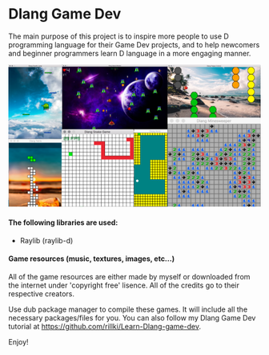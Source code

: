 # Dlang Game Dev

The main purpose of this project is to inspire more people to use D programming language for their Game Dev projects, and to help newcomers and beginner programmers learn D language in a more engaging manner.

<center><img src="img/img.png"></center>

#### The following libraries are used:
- Raylib (raylib-d)

#### Game resources (music, textures, images, etc...)
All of the game resources are either made by myself or downloaded from the internet under 'copyright free' lisence. All of the credits go to their respective creators. 

Use dub package manager to compile these games. It will include all the necessary packages/files for you. You can also follow my Dlang Game Dev tutorial at https://github.com/rillki/Learn-Dlang-game-dev.

Enjoy!
